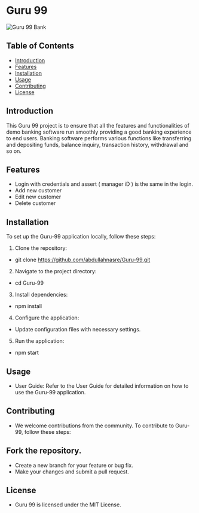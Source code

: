 # Guru 99

![Guru 99 Bank](https://demo.guru99.com/logo.png)

## Table of Contents

- [Introduction](#introduction)
- [Features](#features)
- [Installation](#installation)
- [Usage](#usage)
- [Contributing](#contributing)
- [License](#license)

## Introduction

This Guru 99 project is to ensure that all the features and functionalities of demo banking software run smoothly providing a good banking experience to
end users. Banking software performs various functions like transferring and depositing funds, balance inquiry, transaction history, withdrawal and 
so on.


## Features

* Login with credentials and assert ( manager iD ) is the same in the login.
* Add new customer
* Edit new customer
* Delete customer  

## Installation

To set up the Guru-99 application locally, follow these steps:

1. Clone the repository:
*   git clone https://github.com/abdullahnasre/Guru-99.git
2. Navigate to the project directory:
*   cd Guru-99
3. Install dependencies:
*   npm install
4. Configure the application:

* Update configuration files with necessary settings.
5. Run the application:
*   npm start

## Usage
* User Guide: Refer to the User Guide for detailed information on how to use the Guru-99 application.

## Contributing
* We welcome contributions from the community. To contribute to Guru-99, follow these steps:

## Fork the repository.
* Create a new branch for your feature or bug fix.
* Make your changes and submit a pull request.

## License
* Guru 99 is licensed under the MIT License.
